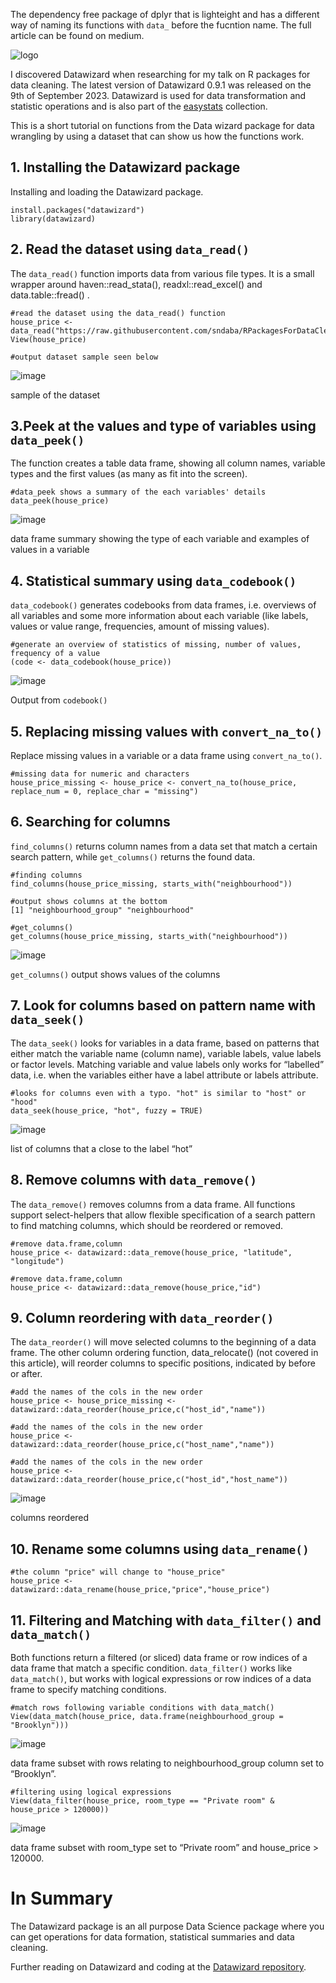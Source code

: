 
The dependency free package of dplyr that is lighteight and has a different way of naming its functions with `data_` before the fucntion name.
The full article can be found on medium. 

![logo](https://github.com/sndaba/DatawizardTutorial/assets/53818579/6c03c0cf-5fc0-401b-8494-a4d95abea4c5)

I discovered Datawizard when researching for my talk on R packages for data cleaning. The latest version of Datawizard 0.9.1 was released on the 9th of September 2023.
Datawizard is used for data transformation and statistic operations and is also part of the [easystats](https://easystats.github.io/easystats/) collection.

This is a short tutorial on functions from the Data wizard package for data wrangling by using a dataset that can show us how the functions work.

## 1.  Installing the Datawizard package
Installing and loading the Datawizard package.
```
install.packages("datawizard")
library(datawizard)
```

## 2. Read the dataset using `data_read()`
The `data_read()` function imports data from various file types. 
It is a small wrapper around haven::read_stata(), readxl::read_excel() and data.table::fread() .
```
#read the dataset using the data_read() function
house_price <- data_read("https://raw.githubusercontent.com/sndaba/RPackagesForDataCleaning/main/NYC_2022.csv")
View(house_price)

#output dataset sample seen below
```
![image](https://github.com/sndaba/DatawizardTutorial/assets/53818579/aa0faae7-ee55-4811-ba98-96e5f07f87e3)

sample of the dataset

## 3.Peek at the values and type of variables using `data_peek()`

The function creates a table data frame, showing all column names, variable types and the first values (as many as fit into the screen).
```
#data_peek shows a summary of the each variables' details
data_peek(house_price)
```
![image](https://github.com/sndaba/DatawizardTutorial/assets/53818579/57d7f817-432a-408d-a292-91a5db900f46)

data frame summary showing the type of each variable and examples of values in a variable

## 4. Statistical summary using `data_codebook()`

`data_codebook()` generates codebooks from data frames, i.e. overviews of all variables and some more information about each variable (like labels, values or value range, frequencies, amount of missing values).

```
#generate an overview of statistics of missing, number of values, frequency of a value
(code <- data_codebook(house_price))
```
![image](https://github.com/sndaba/DatawizardTutorial/assets/53818579/0eb7e12e-54d7-4df4-82af-3eea978a71e2)

Output from `codebook()`

## 5. Replacing missing values with `convert_na_to()`

Replace missing values in a variable or a data frame using `convert_na_to()`.
```
#missing data for numeric and characters
house_price_missing <- house_price <- convert_na_to(house_price, replace_num = 0, replace_char = "missing")
```

## 6. Searching for columns

`find_columns()` returns column names from a data set that match a certain search pattern, while `get_columns()` returns the found data.
```
#finding columns
find_columns(house_price_missing, starts_with("neighbourhood"))

#output shows columns at the bottom
[1] "neighbourhood_group" "neighbourhood"
```

```
#get_columns()
get_columns(house_price_missing, starts_with("neighbourhood"))
```
![image](https://github.com/sndaba/DatawizardTutorial/assets/53818579/f0b91595-00e5-42c5-83d1-2b88dc8370ab)

`get_columns()` output shows values of the columns

## 7. Look for columns based on pattern name with `data_seek()`

The `data_seek()` looks for variables in a data frame, based on patterns that either match the variable name (column name), variable labels, value labels or factor levels. Matching variable and value labels only works for “labelled” data, i.e. when the variables either have a label attribute or labels attribute.

```
#looks for columns even with a typo. "hot" is similar to "host" or "hood"
data_seek(house_price, "hot", fuzzy = TRUE)
```
![image](https://github.com/sndaba/DatawizardTutorial/assets/53818579/2ebb144f-6740-4f3e-8a3d-72ed92cbfd0a)

list of columns that a close to the label “hot”

## 8. Remove columns with `data_remove()`

The `data_remove()` removes columns from a data frame. All functions support select-helpers that allow flexible specification of a search pattern to find matching columns, which should be reordered or removed.
```
#remove data.frame,column
house_price <- datawizard::data_remove(house_price, "latitude", "longitude") 
```

```
#remove data.frame,column
house_price <- datawizard::data_remove(house_price,"id")    
```


## 9. Column reordering with `data_reorder()`

The `data_reorder()` will move selected columns to the beginning of a data frame. The other column ordering function, data_relocate() (not covered in this article), will reorder columns to specific positions, indicated by before or after.

```
#add the names of the cols in the new order
house_price <- house_price_missing <- datawizard::data_reorder(house_price,c("host_id","name")) 
```

```
#add the names of the cols in the new order
house_price <- datawizard::data_reorder(house_price,c("host_name","name"))
```

```
#add the names of the cols in the new order
house_price <- datawizard::data_reorder(house_price,c("host_id","host_name"))
```
![image](https://github.com/sndaba/DatawizardTutorial/assets/53818579/e876d91e-ddea-414d-a8e6-b323e0468559)

columns reordered

## 10. Rename some columns using `data_rename()`

```
#the column "price" will change to "house_price"
house_price <- datawizard::data_rename(house_price,"price","house_price")
```

## 11. Filtering and Matching with `data_filter()` and `data_match()`

Both functions return a filtered (or sliced) data frame or row indices of a data frame that match a specific condition. `data_filter()` works like `data_match()`, but works with logical expressions or row indices of a data frame to specify matching conditions.

```
#match rows following variable conditions with data_match()
View(data_match(house_price, data.frame(neighbourhood_group = "Brooklyn")))
```
![image](https://github.com/sndaba/DatawizardTutorial/assets/53818579/5d009ae5-63b8-4c97-a555-59836c496475)

data frame subset with rows relating to neighbourhood_group column set to “Brooklyn”. 

```
#filtering using logical expressions
View(data_filter(house_price, room_type == "Private room" & house_price > 120000))
```
![image](https://github.com/sndaba/DatawizardTutorial/assets/53818579/e21dddf9-01fa-4702-8d54-073ef080b030)

data frame subset with room_type set to “Private room” and house_price > 120000. 

# In Summary
The Datawizard package is an all purpose Data Science package where you can get operations for data formation, statistical summaries and data cleaning.

Further reading on Datawizard and coding at the [Datawizard repository](https://github.com/easystats/datawizard).


